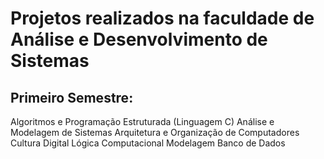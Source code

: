 # Projetos realizados na faculdade de Análise e Desenvolvimento de Sistemas

## Primeiro Semestre: 
  Algoritmos e Programação Estruturada (Linguagem C)
  Análise e Modelagem de Sistemas
  Arquitetura e Organização de Computadores
  Cultura Digital
  Lógica Computacional
  Modelagem Banco de Dados
